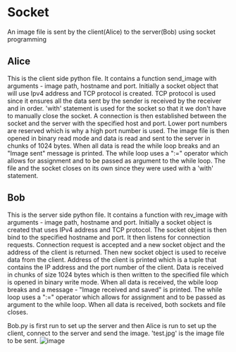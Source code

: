 # Socket
An image file is sent by the client(Alice) to the server(Bob) using socket programming

## Alice
This is the client side python file. It contains a function send_image with arguments - image path, hostname and port. Initially a socket object that will use Ipv4 address and TCP protocol is created. TCP protocol is used since it ensures all the data sent by the sender is received by the receiver and in order.
'with' statement is used for the socket so that it we don't have to manually close the socket. A connection is then established between the socket and the server with the specified host and port. Lower port numbers are reserved which is why a high port number is used.
The image file is then opened in binary read mode and data is read and sent to the server in chunks of 1024 bytes. When all data is read the while loop breaks and an "Image sent" message is printed. The while loop uses a ":=" operator which allows for assignment and to be passed as argument to the while loop. The file and the socket closes on its own since they were used with a 'with' statement.

## Bob
This is the server side python file. It contains a function with rev_image with arguments - image path, hostname and port. Initially a socket object is created that uses IPv4 address and TCP protocol. The socket objest is then bind to the specified hostname and port.
It then listens for connection requests. Connection request is accepted and a new socket object and the address of the client is returned. Then new socket object is used to receive data from the client. Address of the client is printed which is a tuple that contains the IP address and the port number of the client. Data is received in chunks of size 1024 bytes which is then written to the specified file which is opened in binary write mode.
When all data is received, the wbile loop breaks and a message - "Image received and saved" is printed. The while loop uses a ":=" operator which allows for assignment and to be passed as argument to the while loop. When all data is received, both sockets and file closes.

Bob.py is first run to set up the server and then Alice is run to set up the client, connect to the server and send the image. 'test.jpg' is the image file to be sent.
![image](https://github.com/user-attachments/assets/857594db-8764-406f-9557-3bad4d05df5b)

